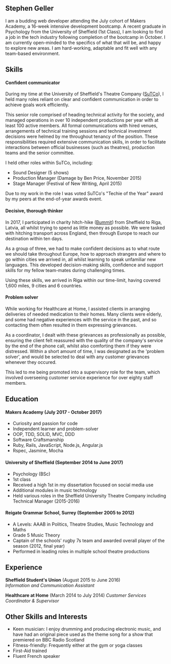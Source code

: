 ## Stephen Geller

I am a budding web developer attending the July cohort of Makers Academy, a 16-week intensive development bootcamp. A recent graduate in Psychology from the University of Sheffield (1st Class), I am looking to find a job in the tech industry following completion of the bootcamp in October. I am currently open-minded to the specifics of what that will be, and happy to explore new areas. I am hard-working, adaptable and fit well with any team-based environment.

## Skills

#### Confident communicator

During my time at the University of Sheffield's Theatre Company ([SuTCo](http://www.sutco.org/)), I held many roles reliant on clear and confident communication in order to achieve goals work efficiently.

This senior role comprised of heading technical activity for the society, and managed operations in over 10 independent productions per year with at least 100 active members. All formal communications with hired venues, arrangements of technical training sessions and technical investment decisions were helmed by me throughout tenancy of the position.
These responsibilities required extensive communication skills, in order to facilitate interactions between official businesses (such as theatres), production teams and the senior committee.

I held other roles within SuTCo, including:
- Sound Designer (5 shows)
- Production Manager (Damage by Ben Price, November 2015)
- Stage Manager (Festival of New Writing, April 2015)

Due to my work in the role I was voted SuTCo's "Techie of the Year" award by my peers at the end-of-year awards event.


#### Decisive, thorough thinker

In 2017, I participated in charity hitch-hike ([Bummit](bummit.co.uk)) from Sheffield to Riga, Latvia, all whilst trying to spend as little money as possible. We were tasked with hitching transport across England, then through Europe to reach our destination within ten days.

As a group of three, we had to make confident decisions as to what route we should take throughout Europe, how to approach strangers and where to go within cities we arrived in, all whilst learning to speak unfamiliar new languages. This developed decision-making skills, confidence and support skills for my fellow team-mates during challenging times.

Using these skills, we arrived in Riga within our time-limit, having covered 1,600 miles, 9 cities and 6 countries.


#### Problem solver

While working for Healthcare at Home, I assisted clients in arranging deliveries of needed medication to their homes. Many clients were elderly, and some had negative experiences with the service in the past, and so contacting them often resulted in them expressing grievances. 

As a coordinator, I dealt with these grievances as professionally as possible, ensuring the client felt reassured with the quality of the company's service by the end of the phone call, whilst also comforting them if they were distressed. Within a short amount of time, I was designated as the 'problem solver', and would be selected to deal with any customer grievances whenever they occured.

This led to me being promoted into a supervisory role for the team, which involved overseeing customer service experience for over eighty staff members.

## Education

#### Makers Academy (July 2017 - October 2017)

- Curiosity and passion for code
- Independent learner and problem-solver
- OOP, TDD, SOLID, MVC, DDD
- Software Craftsmanship
- Ruby, Rails, JavaScript, Node.js, Angular.js
- Rspec, Jasmine, Mocha

#### University of Sheffield (September 2014 to June 2017)

- Psychology (BSc)
- 1st class
- Received a high 1st in my dissertation focused on social media use
- Additional modules in music technology
- Held various roles in the Sheffield University Theatre Company including Technical Manager (2015-2016)

#### Reigate Grammar School, Surrey (September 2005 to 2012)

- A Levels: AAAB in Politics, Theatre Studies, Music Technology and Maths
- Grade 5 Music Theory
- Captain of the schools' rugby 7s team and awarded overall player of the season (2012, final year)
- Performed in leading roles in multiple school theatre productions


## Experience

**Sheffield Student's Union** (August 2015 to June 2016)    
*Information and Communication Assistant*

**Healthcare at Home** (March 2014 to July 2014)
*Customer Services Coordinator & Supervisor*

## Other Skills and Interests
- Keen musician: I enjoy drumming and producing electronic music, and have had an original piece used as the theme song for a show that premiered on BBC Radio Scotland
- Fitness-friendly: Frequently either at the gym or yoga classes
- First-Aid trained
- Fluent French speaker
